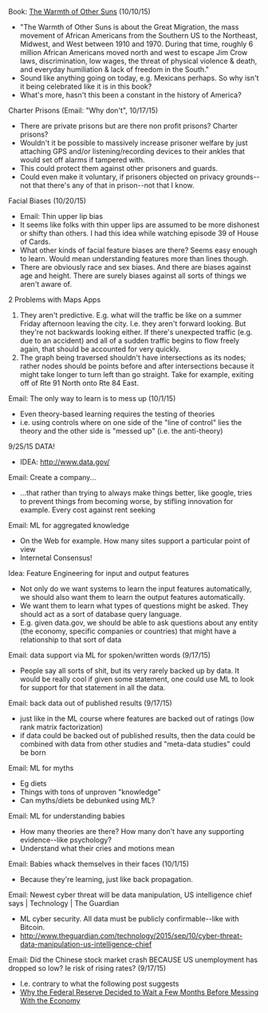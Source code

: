 Book: [The Warmth of Other Suns](http://kottke.org/15/10/the-warmth-of-other-suns) (10/10/15)
* "The Warmth of Other Suns is about the Great Migration, the mass movement of African Americans from the Southern US to the Northeast, Midwest, and West between 1910 and 1970. During that time, roughly 6 million African Americans moved north and west to escape Jim Crow laws, discrimination, low wages, the threat of physical violence & death, and everyday humiliation & lack of freedom in the South."
* Sound like anything going on today, e.g. Mexicans perhaps.  So why isn't it being celebrated like it is in this book?
* What's more, hasn't this been a constant in the history of America?

Charter Prisons (Email: "Why don't", 10/17/15)
* There are private prisons but are there non profit prisons?  Charter prisons?
* Wouldn't it be possible to massively increase prisoner welfare by just attaching GPS and/or listening/recording devices to their ankles that would set off alarms if tampered with.
* This could protect them against other prisoners and guards.
* Could even make it voluntary, if prisoners objected on privacy grounds--not that there's any of that in prison--not that I know.

Facial Biases (10/20/15)
* Email: Thin upper lip bias
* It seems like folks with thin upper lips are assumed to be more dishonest or shifty than others.  I had this idea while watching episode 39 of House of Cards.
* What other kinds of facial feature biases are there?  Seems easy enough to learn.  Would mean understanding features more than lines though.
* There are obviously race and sex biases.  And there are biases against age and height.  There are surely biases against all sorts of things we aren't aware of.

2 Problems with Maps Apps
  1. They aren't predictive.  E.g. what will the traffic be like on a summer Friday afternoon leaving the city.  I.e. they aren't forward looking.  But they're not backwards looking either.  If there's unexpected traffic (e.g. due to an accident) and all of a sudden traffic begins to flow freely again, that should be accounted for very quickly.
  2. The graph being traversed shouldn't have intersections as its nodes; rather nodes should be points before and after intersections because it might take longer to turn left than go straight.  Take for example, exiting off of Rte 91 North onto Rte 84 East.

Email: The only way to learn is to mess up (10/1/15)
* Even theory-based learning requires the testing of theories
* i.e. using controls where on one side of the "line of control" lies the theory and the other side is "messed up" (i.e. the anti-theory)

9/25/15
DATA!
* IDEA: http://www.data.gov/

Email: Create a company...
* ...that rather than trying to always make things better, like google, tries to prevent things from becoming worse, by stifling innovation for example.  Every cost against rent seeking

Email: ML for aggregated knowledge
* On the Web for example. How many sites support a particular point of view
* Internetal Consensus!

Idea: Feature Engineering for input and output features
* Not only do we want systems to learn the input features automatically, we should also want them to learn the output features automatically.
* We want them to learn what types of questions might be asked.  They should act as a sort of database query language.
* E.g. given data.gov, we should be able to ask questions about any entity (the economy, specific companies or countries) that might have a relationship to that sort of data

Email: data support via ML for spoken/written words (9/17/15)
* People say all sorts of shit, but its very rarely backed up by data.  It would be really cool if given some statement, one could use ML to look for support for that statement in all the data.

Email: back data out of published results (9/17/15)
* just like in the ML course where features are backed out of ratings (low rank matrix factorization)
* if data could be backed out of published results, then the data could be combined with data from other studies and "meta-data studies" could be born

Email: ML for myths
* Eg diets
* Things with tons of unproven "knowledge"
* Can myths/diets be debunked using ML?

Email: ML for understanding babies
* How many theories are there?  How many don't have any supporting evidence--like psychology?
* Understand what their cries and motions mean

Email: Babies whack themselves in their faces (10/1/15)
* Because they're learning, just like back propagation.

Email: Newest cyber threat will be data manipulation, US intelligence chief says | Technology | The Guardian
* ML cyber security. All data must be publicly confirmable--like with Bitcoin.
* http://www.theguardian.com/technology/2015/sep/10/cyber-threat-data-manipulation-us-intelligence-chief

Email: Did the Chinese stock market crash BECAUSE US unemployment has dropped so low? Ie risk of rising rates? (9/17/15)
* I.e. contrary to what the following post suggests
* [Why the Federal Reserve Decided to Wait a Few Months Before Messing With the Economy](http://www.slate.com/blogs/moneybox/2015/09/17/federal_reserve_september_decision_janet_yellen_decides_not_to_mess_with.html)